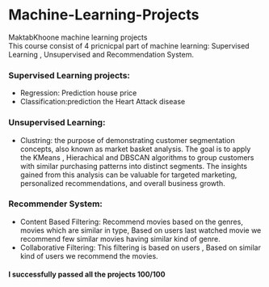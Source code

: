 # Machine-Learning-Projects
MaktabKhoone machine learning projects  
This course consist of 4 pricnicpal part of machine learning: Supervised Learning , Unsupervised and Recommendation System.
### Supervised Learning projects:
- Regression: Prediction house price 
- Classification:prediction the Heart Attack disease
### Unsupervised Learning:
- Clustring:
 the purpose of demonstrating customer segmentation concepts, also known as market basket analysis. The goal is to apply the KMeans , Hierachical and DBSCAN algorithms to group customers with similar purchasing patterns into distinct segments. The insights gained from this analysis can be valuable for targeted marketing, personalized recommendations, and overall business growth.
### Recommender System:
- Content Based Filtering: Recommend movies based on the genres, movies which are similar in type, Based on users last watched movie we recommend few similar movies having similar kind of genre.
- Collaborative Filtering: This filtering is based on users , Based on similar kind of users we recommend the movies.
#### I successfully passed all the projects 100/100  [](https://maktabkhooneh.org/certificates/MK-7NMDWR/) 

